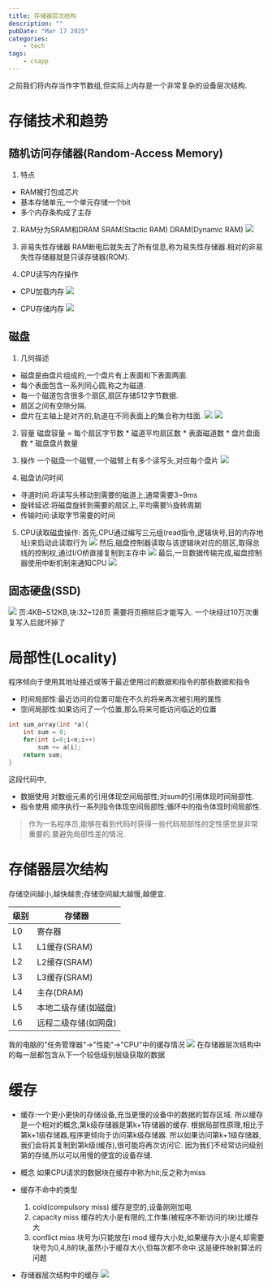 ```yaml
---
title: 存储器层次结构
description: ""
pubDate: "Mar 17 2025"
categories:
    - tech
tags:
    - csapp
---
```


之前我们将内存当作字节数组,但实际上内存是一个非常复杂的设备层次结构.

# 存储技术和趋势

## 随机访问存储器(Random-Access Memory)
1. 特点
- RAM被打包成芯片
- 基本存储单元,一个单元存储一个bit
- 多个内存条构成了主存
2. RAM分为SRAM和DRAM
SRAM(Stactic RAM)
DRAM(Dynamic RAM)
![](attachments/Pasted%20image%2020250127170217.png)

3. 非易失性存储器
RAM断电后就失去了所有信息,称为易失性存储器.相对的非易失性存储器就是只读存储器(ROM).

4. CPU读写内存操作
- CPU加载内存
![](attachments/Pasted%20image%2020250127171405.png)

- CPU存储内存
![](attachments/Pasted%20image%2020250127171444.png)

## 磁盘
1. 几何描述
- 磁盘是由盘片组成的,一个盘片有上表面和下表面两面.
- 每个表面包含一系列同心圆,称之为磁道.
- 每一个磁道包含很多个扇区,扇区存储512字节数据.
- 扇区之间有空隙分隔.
- 盘片在主轴上是对齐的,轨道在不同表面上的集合称为柱面.
![](attachments/Pasted%20image%2020250127172417.png)
![](attachments/Pasted%20image%2020250127172440.png)
2. 容量
磁盘容量 = 每个扇区字节数 \* 磁道平均扇区数 \* 表面磁道数 \* 盘片盘面数 \* 磁盘盘片数量

3. 操作
一个磁盘一个磁臂,一个磁臂上有多个读写头,对应每个盘片
![](attachments/Pasted%20image%2020250127173829.png)

4. 磁盘访问时间
- 寻道时间:将读写头移动到需要的磁道上,通常需要3~9ms
- 旋转延迟:将磁盘旋转到需要的扇区上,平均需要½旋转周期
- 传输时间:读取字节需要的时间

5. CPU读取磁盘操作:
首先,CPU通过编写三元组(read指令,逻辑块号,目的内存地址)来启动此读取行为
![](attachments/Pasted%20image%2020250127175427.png)
然后,磁盘控制器读取与该逻辑块对应的扇区,取得总线的控制权,通过I/O桥直接复制到主存中
![](attachments/Pasted%20image%2020250127175908.png)
最后,一旦数据传输完成,磁盘控制器使用中断机制来通知CPU
![](attachments/Pasted%20image%2020250127180114.png)

## 固态硬盘(SSD)
![](attachments/Pasted%20image%2020250127180642.png)
页:4KB~512KB,块:32~128页
需要将页擦除后才能写入.
一个块经过10万次重复写入后就坏掉了

# 局部性(Locality)
程序倾向于使用其地址接近或等于最近使用过的数据和指令的那些数据和指令
- 时间局部性:最近访问的位置可能在不久的将来再次被引用的属性
- 空间局部性:如果访问了一个位置,那么将来可能访问临近的位置
```c
int sum_array(int *a){
	int sum = 0;
	for(int i=0;i<n;i++)
		sum += a[i];
	return sum;
}
```
这段代码中,
- 数据使用
对数组元素的引用体现空间局部性;对sum的引用体现时间局部性.
- 指令使用
顺序执行一系列指令体现空间局部性;循环中的指令体现时间局部性.

> 作为一名程序员,能够在看到代码时获得一些代码局部性的定性感觉是非常重要的.要避免局部性差的情况.

# 存储器层次结构
存储空间越小,越快越贵;存储空间越大越慢,越便宜.

级别|存储器
---|---
L0|寄存器
L1|L1缓存(SRAM)
L2|L2缓存(SRAM)
L3|L3缓存(SRAM)
L4|主存(DRAM)
L5|本地二级存储(如磁盘)
L6|远程二级存储(如网盘)
我的电脑的"任务管理器"->"性能"->"CPU"中的缓存情况
![](attachments/Pasted%20image%2020250127205447.png)
在存储器层次结构中的每一层都包含从下一个较低级别层级获取的数据
# 缓存
- 缓存:一个更小更快的存储设备,充当更慢的设备中的数据的暂存区域.
所以缓存是一个相对的概念,第k级存储器是第k+1存储器的缓存.
根据局部性原理,相比于第k+1级存储器,程序更倾向于访问第k级存储器.
所以如果访问第k+1级存储器,我们会将其复制到第k级(缓存),很可能将再次访问它.
因为我们不经常访问级别第的存储,所以可以用慢的便宜的设备存储.
- 概念
如果CPU请求的数据块在缓存中称为hit;反之称为miss
- 缓存不命中的类型
	1. cold(compulsory miss)
		缓存是空的,设备刚刚加电
	2. capacity miss
		缓存的大小是有限的,工作集(被程序不断访问的块)比缓存大
	3. conflict miss
		块号为i只能放在i mod 缓存大小处,如果缓存大小是4,却需要块号为0,4,8的块,虽然小于缓存大小,但每次都不命中.这是硬件映射算法的问题

- 存储器层次结构中的缓存
	![](attachments/Pasted%20image%2020250127215122.png)
